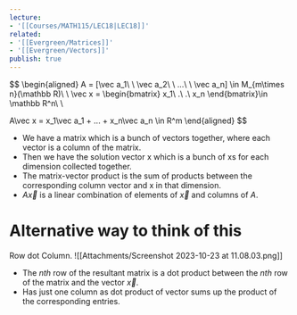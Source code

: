 ```yaml
---
lecture:
- '[[Courses/MATH115/LEC18|LEC18]]'
related:
- '[[Evergreen/Matrices]]'
- '[[Evergreen/Vectors]]'
publish: true
---
```


$$
\begin{aligned}
A = [\vec a_1\ \ \vec a_2\ \ ...\ \ \vec a_n] \in M_{m\times n}(\mathbb R)\\
\\
\vec x = \begin{bmatrix}
x_1\\ .\\ .\\ x_n
\end{bmatrix}\in \mathbb R^n\\
\\

A\vec x = x_1\vec a_1 + ... + x_n\vec a_n \in R^m
\end{aligned}
$$
- We have a matrix which is a bunch of vectors together, where each vector is a column of the matrix.
- Then we have the solution vector x which is a bunch of xs for each dimension collected together.
- The matrix-vector product is the sum of products between the corresponding column vector and x in that dimension.
- $A\vec x$ is a linear combination of elements of $\vec x$ and columns of $A$.

# Alternative way to think of this
Row dot Column.
![[Attachments/Screenshot 2023-10-23 at 11.08.03.png]]
- The $nth$ row of the resultant matrix is a dot product between the $nth$ row of the matrix and the vector $\vec x$.
- Has just one column as dot product of vector sums up the product of the corresponding entries.